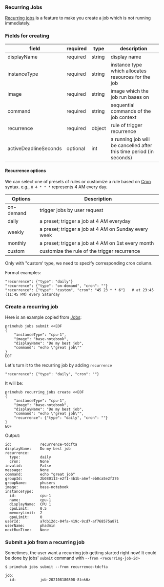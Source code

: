 ### Recurring Jobs
[Recurring jobs](https://docs.primehub.io/docs/job-scheduling-feature)
is a feature to make you create a job which is not running immediately.

### Fields for creating

| field | required | type | description |
| --- | --- | --- | --- |
| displayName | required | string | display name |
| instanceType | required | string | instance type which allocates resources for the job |
| image | required | string | image which the job run bases on |
| command | required | string | sequential commands of the job context |
| recurrence | required | object | rule of trigger recurrence |
| activeDeadlineSeconds | optional | int | a running job will be cancelled after this time period (in seconds) |

#### Recurrence options
We can select one of presets of rules or customize a rule based on [Cron](https://en.wikipedia.org/wiki/Cron) syntax.
e.g., `0 4 * * *` represents 4 AM every day.

| Options	| Description |
| --- | --- |
| on-demand | trigger jobs by user request |
| daily | a preset; trigger a job at 4 AM everyday |
| weekly | a preset; trigger a job at 4 AM on Sunday every week |
| monthly | a preset; trigger a job at 4 AM on 1st every month |
| custom |	customize the rule of the trigger recurrence |

Only with "custom' type, we need to specify corresponding cron column.

Format examples:
```
"recurrence": {"type": "daily"}
"recurrence": {"type": "on-demand", "cron": ""}
"recurrence": {"type": "custom", "cron": "45 23 * * 6"}   # at 23:45 (11:45 PM) every Saturday
```

### Create a recurring job

Here is an example copied from [Jobs](jobs.md):

```
primehub jobs submit <<EOF
{
    "instanceType": "cpu-1",
    "image": "base-notebook",
    "displayName": "Do my best job",
    "command": "echo \"great job\""
}
EOF
```

Let's turn it to the recurring job by adding `recurrence`

```
"recurrence": {"type": "daily", "cron": ""}
```

It will be:

```
primehub recurring_jobs create <<EOF
{
    "instanceType": "cpu-1",
    "image": "base-notebook",
    "displayName": "Do my best job",
    "command": "echo \"great job\"",
    "recurrence": {"type": "daily", "cron": ""}
}
EOF
```

Output:

```
id:             recurrence-tdcfta
displayName:    Do my best job
recurrence:
  type:         daily
  cron:         None
invalid:        False
message:        None
command:        echo "great job"
groupId:        2b080113-e2f1-4b1b-a6ef-eb0ca5e2f376
groupName:      phusers
image:          base-notebook
instanceType:
  id:           cpu-1
  name:         cpu-1
  displayName:  CPU 1
  cpuLimit:     0.5
  memoryLimit:  2
  gpuLimit:     0
userId:         a7db12dc-04fa-419c-9cd7-af768575a871
userName:       phadmin
nextRunTime:    None
```

### Submit a job from a recurring job

Sometimes, the user want a recurring job getting started right now! It could be done by jobs' `submit` command
with `--from <recurring-job-id>`

```
$ primehub jobs submit --from recurrence-tdcfta
```
```
job:
  id:           job-202108180808-8tnk6z
```
